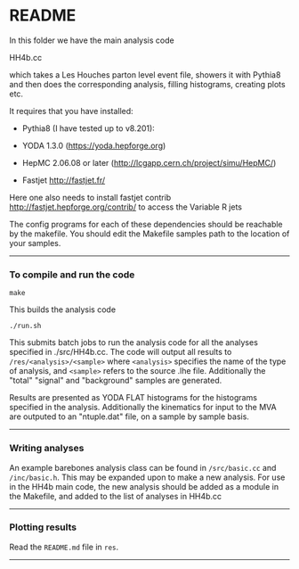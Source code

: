 README
======

In this folder we have the main analysis code 

HH4b.cc

which takes a Les Houches parton level event file, showers it with
Pythia8 and then does the corresponding analysis, filling histograms,
creating plots etc.

It requires that you have installed:

* Pythia8 (I have tested up to v8.201):

* YODA 1.3.0 (https://yoda.hepforge.org)

* HepMC 2.06.08 or later (http://lcgapp.cern.ch/project/simu/HepMC/)

* Fastjet http://fastjet.fr/

Here one also needs to install fastjet contrib
http://fastjet.hepforge.org/contrib/
to access the Variable R jets

The config programs for each of these dependencies should be reachable
by the makefile. You should edit the Makefile samples path to the location of your samples.

************************************

### To compile and run the code
```
make
```

This builds the analysis code

```
./run.sh
```

This submits batch jobs to run the analysis code for all the analyses specified in ./src/HH4b.cc.
The code will output all results to `/res/<analysis>/<sample>`
where `<analysis>` specifies the name of the type of analysis, and `<sample>` refers to the source .lhe file.
Additionally the "total" "signal" and "background" samples are generated.

Results are presented as YODA FLAT histograms for the histograms specified in the analysis.
Additionally the kinematics for input to the MVA are outputed to an "ntuple.dat" file, on
a sample by sample basis.

************************************

### Writing analyses

An example barebones analysis class can be found in `/src/basic.cc` and `/inc/basic.h`.
This may be expanded upon to make a new analysis. For use in the HH4b main code,
the new analysis should be added as a module in the Makefile, and added to the
list of analyses in HH4b.cc

************************************

### Plotting results

Read the `README.md` file in `res`.

************************************
